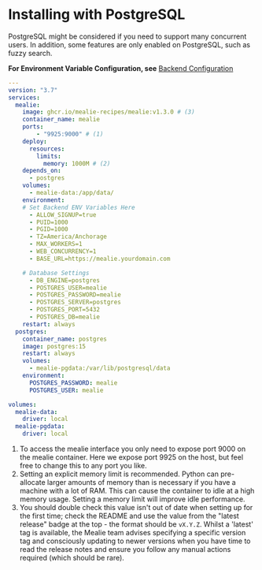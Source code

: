 # Installing with PostgreSQL

PostgreSQL might be considered if you need to support many concurrent users. In addition, some features are only enabled on PostgreSQL, such as fuzzy search.

**For Environment Variable Configuration, see** [Backend Configuration](./backend-config.md)

```yaml
---
version: "3.7"
services:
  mealie:
    image: ghcr.io/mealie-recipes/mealie:v1.3.0 # (3)
    container_name: mealie
    ports:
        - "9925:9000" # (1)
    deploy:
      resources:
        limits:
          memory: 1000M # (2)
    depends_on:
      - postgres
    volumes:
      - mealie-data:/app/data/
    environment:
    # Set Backend ENV Variables Here
      - ALLOW_SIGNUP=true
      - PUID=1000
      - PGID=1000
      - TZ=America/Anchorage
      - MAX_WORKERS=1
      - WEB_CONCURRENCY=1
      - BASE_URL=https://mealie.yourdomain.com

    # Database Settings
      - DB_ENGINE=postgres
      - POSTGRES_USER=mealie
      - POSTGRES_PASSWORD=mealie
      - POSTGRES_SERVER=postgres
      - POSTGRES_PORT=5432
      - POSTGRES_DB=mealie
    restart: always
  postgres:
    container_name: postgres
    image: postgres:15
    restart: always
    volumes:
      - mealie-pgdata:/var/lib/postgresql/data
    environment:
      POSTGRES_PASSWORD: mealie
      POSTGRES_USER: mealie

volumes:
  mealie-data:
    driver: local
  mealie-pgdata:
    driver: local
```

<!-- Updating This? Be Sure to also update the SQLite Annotations -->

1.  To access the mealie interface you only need to expose port 9000 on the mealie container. Here we expose port 9925 on the host, but feel free to change this to any port you like.
2.  Setting an explicit memory limit is recommended. Python can pre-allocate larger amounts of memory than is necessary if you have a machine with a lot of RAM. This can cause the container to idle at a high memory usage. Setting a memory limit will improve idle performance.
3.  You should double check this value isn't out of date when setting up for the first time; check the README and use the value from the "latest release" badge at the top - the format should be `vX.Y.Z`. Whilst a 'latest' tag is available, the Mealie team advises specifying a specific version tag and consciously updating to newer versions when you have time to read the release notes and ensure you follow any manual actions required (which should be rare).
